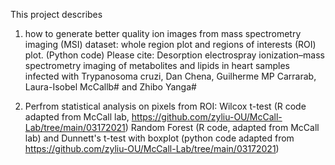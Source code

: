 This project describes 
1. how to generate better quality ion images from mass spectrometry imaging (MSI) dataset: whole region plot and regions of interests (ROI) plot. (Python code)
Please cite: Desorption electrospray ionization–mass spectrometry imaging of metabolites and lipids in heart samples infected with Trypanosoma cruzi, Dan Chena, Guilherme MP Carrarab, Laura-Isobel McCallb# and Zhibo Yanga#

2. Perfrom statistical analysis on pixels from ROI:
   Wilcox t-test (R code adapted from McCall lab, https://github.com/zyliu-OU/McCall-Lab/tree/main/03172021)
   Random Forest (R code, adapted from McCall lab) and
   Dunnett's t-test with boxplot (python code adapted from https://github.com/zyliu-OU/McCall-Lab/tree/main/03172021)
   
